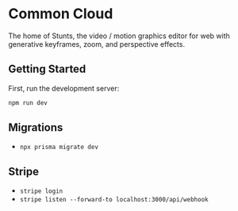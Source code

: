 # Common Cloud

The home of Stunts, the video / motion graphics editor for web with generative keyframes, zoom, and perspective effects.

## Getting Started

First, run the development server:

```bash
npm run dev
```

## Migrations

- `npx prisma migrate dev`

## Stripe

- `stripe login`
- `stripe listen --forward-to localhost:3000/api/webhook`
